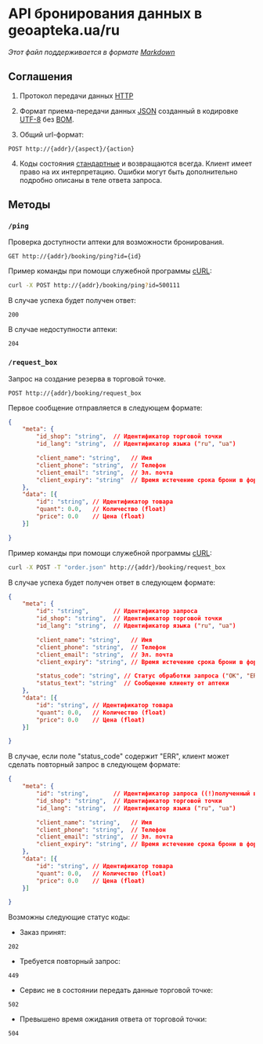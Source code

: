 # API бронирования данных в geoapteka.ua/ru
*Этот файл поддерживается в формате [Markdown]*

## Соглашения
1. Протокол передачи данных [HTTP]

2. Формат приема-передачи данных [JSON] созданный в кодировке [UTF-8] без [BOM].

3. Общий url-формат:
  ```
  POST http://{addr}/{aspect}/{action}
  ```

4. Коды состояния [стандартные](http://en.wikipedia.org/wiki/List_of_HTTP_status_codes) и возвращаются всегда. Клиент имеет право на их интерпретацию. Ошибки могут быть дополнительно подробно описаны в теле ответа запроса.

## Методы

### `/ping`
Проверка доступности аптеки для возможности бронирования.
```
GET http://{addr}/booking/ping?id={id}
```

Пример команды при помощи служебной программы [cURL]:
```sh
curl -X POST http://{addr}/booking/ping?id=500111
```

В случае успеха будет получен ответ:
```
200
```

В случае недоступности аптеки:
```
204
```

### `/request_box`
Запрос на создание резерва в торговой точке.
```
POST http://{addr}/booking/request_box
```

Первое сообщение отправляется в следующем формате:
```json
{
    "meta": {
        "id_shop": "string",  // Идентификатор торговой точки
        "id_lang": "string",  // Идентификатор языка ("ru", "ua")

        "client_name": "string",   // Имя
        "client_phone": "string",  // Телефон
        "client_email": "string",  // Эл. почта
        "client_expiry": "string"  // Время истечение срока брони в формате RFC822
    },
    "data": [{
        "id": "string", // Идентификатор товара
        "quant": 0.0,   // Количество (float)
        "price": 0.0    // Цена (float)
    }]

}
```

Пример команды при помощи служебной программы [cURL]:
```sh
curl -X POST -T "order.json" http://{addr}/booking/request_box
```

В случае успеха будет получен ответ в следующем формате:
```json
{
    "meta": {
        "id": "string",       // Идентификатор запроса
        "id_shop": "string",  // Идентификатор торговой точки
        "id_lang": "string",  // Идентификатор языка ("ru", "ua")

        "client_name": "string",   // Имя
        "client_phone": "string",  // Телефон
        "client_email": "string",  // Эл. почта
        "client_expiry": "string", // Время истечение срока брони в формате RFC822

        "status_code": "string", // Статус обработки запроса ("OK", "ERR")
        "status_text": "string"  // Сообщение клиенту от аптеки
    },
    "data": [{
        "id": "string", // Идентификатор товара
        "quant": 0.0,   // Количество (float)
        "price": 0.0    // Цена (float)
    }]

}
```

В случае, если поле "status_code" содержит "ERR", клиент может сделать повторный запрос в следующем формате:
```json
{
    "meta": {
        "id": "string",       // Идентификатор запроса ((!)полученный в предыдущем запросе(!))
        "id_shop": "string",  // Идентификатор торговой точки
        "id_lang": "string",  // Идентификатор языка ("ru", "ua")

        "client_name": "string",   // Имя
        "client_phone": "string",  // Телефон
        "client_email": "string",  // Эл. почта
        "client_expiry": "string", // Время истечение срока брони в формате RFC822
    },
    "data": [{
        "id": "string", // Идентификатор товара
        "quant": 0.0,   // Количество (float)
        "price": 0.0    // Цена (float)
    }]

}
```

Возможны следующие статус коды:
* Заказ принят:
```
202
```
* Требуется повторный запрос:
```
449
```
* Сервис не в состоянии передать данные торговой точке:
```
502
```
* Превышено время ожидания ответа от торговой точки:
```
504
```

[Markdown]:https://ru.wikipedia.org/wiki/Markdown
[JSON]:http://json.org/json-ru.html
[UTF-8]:https://ru.wikipedia.org/w/index.php?title=UTF-8
[BOM]:https://ru.wikipedia.org/w/index.php?oldid=70741439
[HTTP]:https://ru.wikipedia.org/wiki/HTTP
[cURL]:https://ru.wikipedia.org/wiki/CURL
